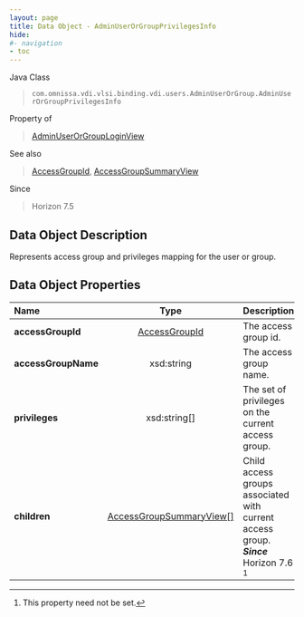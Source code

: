 ```yaml
---
layout: page
title: Data Object - AdminUserOrGroupPrivilegesInfo
hide:
#- navigation
- toc
---
```






Java Class
> `com.omnissa.vdi.vlsi.binding.vdi.users.AdminUserOrGroup.AdminUserOrGroupPrivilegesInfo`

Property of
> [AdminUserOrGroupLoginView](vdi.users.AdminUserOrGroup.AdminUserOrGroupLoginView.md#field_detail)

See also
> [AccessGroupId](vdi.entity.AccessGroupId.md), [AccessGroupSummaryView](vdi.users.AccessGroup.AccessGroupSummaryView.md)

Since
> Horizon 7.5


## Data Object Description

Represents access group and privileges mapping for the user or group.

## Data Object Properties

 Name | Type | Description
:---|:---:|:---
**accessGroupId**| [AccessGroupId](vdi.entity.AccessGroupId.md)|  The access group id.
**accessGroupName**|  xsd:string|  The access group name.
**privileges**|  xsd:string[]|  The set of privileges on the current access group.
**children**| [AccessGroupSummaryView[]](vdi.users.AccessGroup.AccessGroupSummaryView.md)|  Child access groups associated with current access group.  **_Since_** Horizon 7.6 [^1]
 


 


[^1]: This property need not be set.